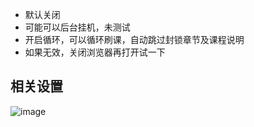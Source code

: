 - 默认关闭
- 可能可以后台挂机，未测试
- 开启循环，可以循环刷课，自动跳过封锁章节及课程说明
- 如果无效，关闭浏览器再打开试一下


## 相关设置
![image](https://user-images.githubusercontent.com/65146678/114500678-20bac480-9c5b-11eb-8be1-156671b30f89.png)


